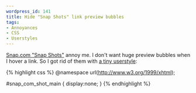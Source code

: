 ```yaml
--- 
wordpress_id: 141
title: Hide "Snap Shots" link preview bubbles
tags: 
- Annoyances
- CSS
- Userstyles
---
```

<a href="http://www.snap.com/about/shots_central.php">Snap.com "Snap Shots"</a> annoy me. I don't want huge preview bubbles when I hover a link. So I got rid of them with <a href="http://userstyles.org/styles/2394">a tiny userstyle</a>:

{% highlight css %}
@namespace url(http://www.w3.org/1999/xhtml);

#snap_com_shot_main { display:none; }
{% endhighlight %}
